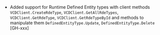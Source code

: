 * Added support for Runtime Defined Entity types with client methods `VCDClient.CreateRdeType`, `VCDClient.GetAllRdeTypes`,
  `VCDClient.GetRdeType`, `VCDClient.GetRdeTypeById` and methods to manipulate them `DefinedEntityType.Update`,
  `DefinedEntityType.Delete` [GH-xxx]
